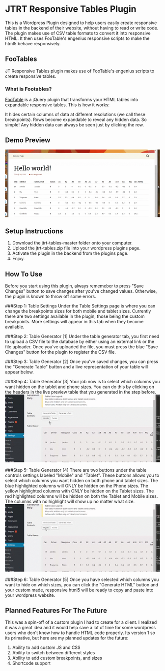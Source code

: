 # JTRT Responsive Tables Plugin
This is a Wordpress Plugin designed to help users easily create responsive tables in the backend of their website, without having to read or write code. The plugin makes use of CSV table formats to convert it into responsive HTML. It then uses FooTable's engenius responsive scripts to make the html5 behave responsively. 

## FooTables
JT Responsive Tables plugin makes use of FooTable's engenius scripts to create responsive tables. 

### What is Footables?
[FooTable](https://github.com/fooplugins/FooTable/blob/V2/README.md) is a jQuery plugin that transforms your HTML tables into expandable responsive tables. This is how it works:

It hides certain columns of data at different resolutions (we call these breakpoints).
Rows become expandable to reveal any hidden data.
So simple! Any hidden data can always be seen just by clicking the row.

## Demo Preview
![](docs/gift2.gif)

## Setup Instructions
1. Download the jtrt-tables-master folder onto your computer.
2. Upload the jtrt-tables.zip file into your wordpress plugins page.
3. Activate the plugin in the backend from the plugins page. 
4. Enjoy.

## How To Use
Before you start using this plugin, always rememeber to press "Save Changes" button to save changes after you've changed values. Otherwise, the plugin is known to throw off some errors. 

###Step 1: Table Settings
Under the Table Settings page is where you can change the breakpoints sizes for both mobile and tablet sizes. Currently there are two settings available in the plugin, those being the custom breakpoints. More settings will appear in this tab when they become available.

###Step 2: Table Generator [1]
Under the table generator tab, you first need to upload a CSV file to the database by either using an external link or the file uploader. Once you've uploaded the file, you must press the blue "Save Changes" button for the plugin to register the CSV file. 

###Step 3: Table Generator [2]
Once you've saved changes, you can press the "Generate Table" button and a live representation of your table will appear below. 

###Step 4: Table Generator [3]
Your job now is to select which columns you want hidden on the tablet and phone sizes. You can do this by clicking on the headers in the live preview table that you generated in the step before.
![](docs/gif1.gif)

###Step 5: Table Generator [4]
There are two buttons under the table controls settings labeled "Mobile" and "Tablet". These buttons allows you to select which columns you want hidden on both phone and tablet sizes. The blue highlighted columns will ONLY be hidden on the Phone sizes. The yellow highlighted columns with ONLY be hidden on the Tablet sizes. The red highlighted columns will be hidden on both the Tablet and Mobile sizes. The columns with no highlight will show up no matter what size. 
![](docs/gif3.gif)

###Step 6: Table Generator [5]
Once you have selected which columns you want to hide on which sizes, you can click the "Generate HTML" button and your custom made, responsive html5 will be ready to copy and paste into your wordpress website. 

## Planned Features For The Future
This was a spin-off of a custom plugin I had to create for a client. I realized it was a great idea and it would help save a lot of time for some wordpress users who don't know how to handle HTML code properly. Its version 1 so its primative, but here are my planned updates for the future:

1. Ability to add custom JS and CSS
2. Ability to switch between different styles
3. Ability to add custom breakpoints, and sizes
4. Shortcode support


